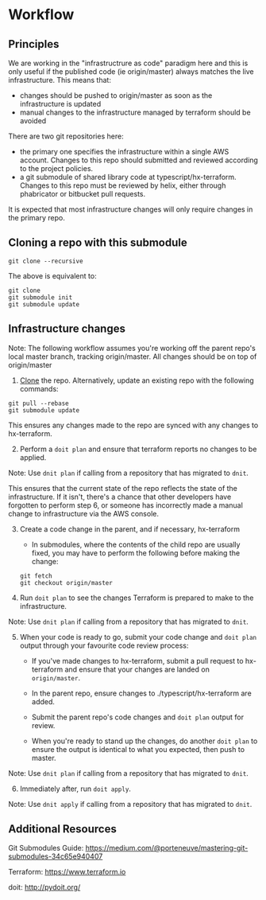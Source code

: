 # Workflow

## Principles

We are working in the "infrastructrure as code" paradigm here and this is
only useful if the published code (ie origin/master) always matches the
live infrastructure. This means that:

 - changes should be pushed to origin/master as soon as the infrastructure
 is updated
 - manual changes to the infrastructure managed by terraform should be avoided

There are two git repositories here:

 - the primary one specifies the infrastructure within a single AWS account.
 Changes to this repo should submitted and reviewed according to the project
  policies.
 - a git submodule of shared library code at typescript/hx-terraform. Changes
 to this repo must be reviewed by helix, either through phabricator or
 bitbucket pull requests.

It is expected that most infrastructure changes will only require changes in
the primary repo.

## Cloning a repo with this submodule

`git clone --recursive`

The above is equivalent to:
```
git clone
git submodule init
git submodule update
```

## Infrastructure changes

Note: The following workflow assumes you're working off the parent repo's
local master branch, tracking origin/master. All changes should be
on top of origin/master

1. [Clone](#Cloning-a-repo-with-this-submodule) the repo. Alternatively,
update an existing repo with the following commands:

```
git pull --rebase
git submodule update
```

This ensures any changes made to the repo are synced with any changes to
hx-terraform.

2. Perform a `doit plan` and ensure that terraform reports no changes to be
applied.

Note: Use `dnit plan` if calling from a repository that has migrated to `dnit`.

This ensures that the current state of the repo reflects the state of the
infrastructure. If it isn't, there's a chance that other developers have
forgotten to perform step 6, or someone has incorrectly made a manual change
to infrastructure via the AWS console.

3. Create a code change in the parent, and if necessary, hx-terraform

    * In submodules, where the contents of the child repo are usually fixed,
    you may have to perform the following before making the change:

    ```
    git fetch
    git checkout origin/master
    ```

4. Run `doit plan` to see the changes Terraform is prepared to make to the
infrastructure.

Note: Use `dnit plan` if calling from a repository that has migrated to `dnit`.

5. When your code is ready to go, submit your code change and `doit plan`
output through your favourite code review process:

    * If you've made changes to hx-terraform, submit a pull request to
    hx-terraform and ensure that your changes are landed on `origin/master`.

    * In the parent repo, ensure changes to ./typescript/hx-terraform are added.

    * Submit the parent repo's code changes and `doit plan` output for review.

    * When you're ready to stand up the changes, do another `doit plan` to ensure
    the output is identical to what you expected, then push to master.

Note: Use `dnit plan` if calling from a repository that has migrated to `dnit`.

6. Immediately after, run `doit apply`.

Note: Use `dnit apply` if calling from a repository that has migrated to `dnit`.

## Additional Resources

Git Submodules Guide:
https://medium.com/@porteneuve/mastering-git-submodules-34c65e940407

Terraform: https://www.terraform.io

doit: http://pydoit.org/


